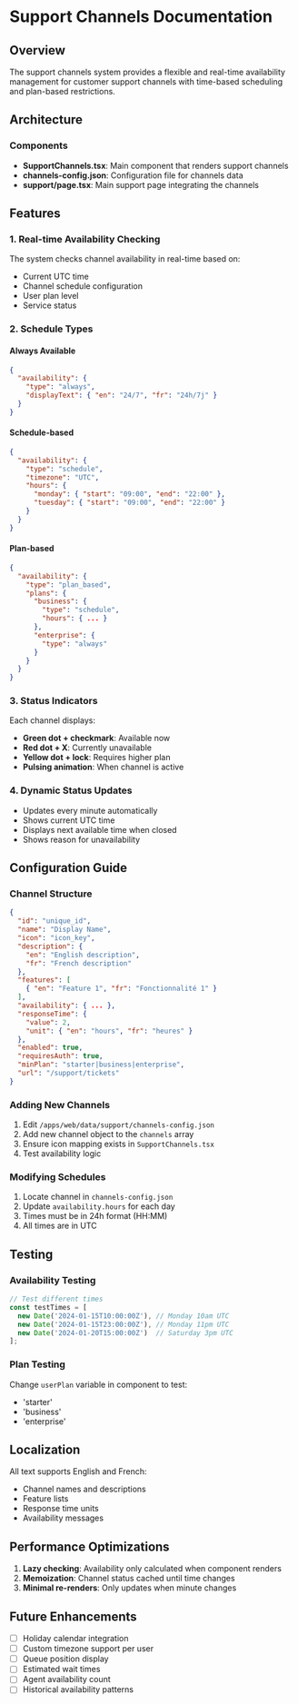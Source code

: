 # Support Channels Documentation

## Overview
The support channels system provides a flexible and real-time availability management for customer support channels with time-based scheduling and plan-based restrictions.

## Architecture

### Components
- **SupportChannels.tsx**: Main component that renders support channels
- **channels-config.json**: Configuration file for channels data
- **support/page.tsx**: Main support page integrating the channels

## Features

### 1. Real-time Availability Checking
The system checks channel availability in real-time based on:
- Current UTC time
- Channel schedule configuration
- User plan level
- Service status

### 2. Schedule Types

#### Always Available
```json
{
  "availability": {
    "type": "always",
    "displayText": { "en": "24/7", "fr": "24h/7j" }
  }
}
```

#### Schedule-based
```json
{
  "availability": {
    "type": "schedule",
    "timezone": "UTC",
    "hours": {
      "monday": { "start": "09:00", "end": "22:00" },
      "tuesday": { "start": "09:00", "end": "22:00" }
    }
  }
}
```

#### Plan-based
```json
{
  "availability": {
    "type": "plan_based",
    "plans": {
      "business": {
        "type": "schedule",
        "hours": { ... }
      },
      "enterprise": {
        "type": "always"
      }
    }
  }
}
```

### 3. Status Indicators

Each channel displays:
- **Green dot + checkmark**: Available now
- **Red dot + X**: Currently unavailable
- **Yellow dot + lock**: Requires higher plan
- **Pulsing animation**: When channel is active

### 4. Dynamic Status Updates

- Updates every minute automatically
- Shows current UTC time
- Displays next available time when closed
- Shows reason for unavailability

## Configuration Guide

### Channel Structure

```json
{
  "id": "unique_id",
  "name": "Display Name",
  "icon": "icon_key",
  "description": {
    "en": "English description",
    "fr": "French description"
  },
  "features": [
    { "en": "Feature 1", "fr": "Fonctionnalité 1" }
  ],
  "availability": { ... },
  "responseTime": {
    "value": 2,
    "unit": { "en": "hours", "fr": "heures" }
  },
  "enabled": true,
  "requiresAuth": true,
  "minPlan": "starter|business|enterprise",
  "url": "/support/tickets"
}
```

### Adding New Channels

1. Edit `/apps/web/data/support/channels-config.json`
2. Add new channel object to the `channels` array
3. Ensure icon mapping exists in `SupportChannels.tsx`
4. Test availability logic

### Modifying Schedules

1. Locate channel in `channels-config.json`
2. Update `availability.hours` for each day
3. Times must be in 24h format (HH:MM)
4. All times are in UTC

## Testing

### Availability Testing
```javascript
// Test different times
const testTimes = [
  new Date('2024-01-15T10:00:00Z'), // Monday 10am UTC
  new Date('2024-01-15T23:00:00Z'), // Monday 11pm UTC
  new Date('2024-01-20T15:00:00Z')  // Saturday 3pm UTC
];
```

### Plan Testing
Change `userPlan` variable in component to test:
- 'starter'
- 'business'
- 'enterprise'

## Localization

All text supports English and French:
- Channel names and descriptions
- Feature lists
- Response time units
- Availability messages

## Performance Optimizations

1. **Lazy checking**: Availability only calculated when component renders
2. **Memoization**: Channel status cached until time changes
3. **Minimal re-renders**: Only updates when minute changes

## Future Enhancements

- [ ] Holiday calendar integration
- [ ] Custom timezone support per user
- [ ] Queue position display
- [ ] Estimated wait times
- [ ] Agent availability count
- [ ] Historical availability patterns